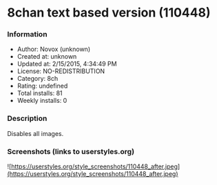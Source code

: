 # 8chan text based version (110448)

### Information
- Author: Novox (unknown)
- Created at: unknown
- Updated at: 2/15/2015, 4:34:49 PM
- License: NO-REDISTRIBUTION
- Category: 8ch
- Rating: undefined
- Total installs: 81
- Weekly installs: 0


### Description
Disables all images.


### Screenshots (links to userstyles.org)
![https://userstyles.org/style_screenshots/110448_after.jpeg](https://userstyles.org/style_screenshots/110448_after.jpeg)


